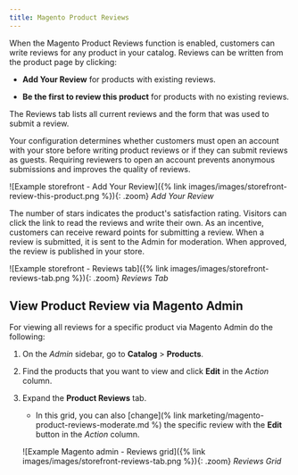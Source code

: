 ```yaml
---
title: Magento Product Reviews
---
```


When the Magento Product Reviews function is enabled, customers can write reviews for any product in your catalog. Reviews can be written from the product page by clicking:

- **Add Your Review** for products with existing reviews.

- **Be the first to review this product** for products with no existing reviews.

The Reviews tab lists all current reviews and the form that was used to submit a review.

Your configuration determines whether customers must open an account with your store before writing product reviews or if they can submit reviews as guests. Requiring reviewers to open an account prevents anonymous submissions and improves the quality of reviews.

![Example storefront - Add Your Review]({% link images/images/storefront-review-this-product.png %}){: .zoom}
_Add Your Review_

The number of stars indicates the product's satisfaction rating. Visitors can click the link to read the reviews and write their own. As an incentive, customers can receive reward points for submitting a review. When a review is submitted, it is sent to the Admin for moderation. When approved, the review is published in your store.

![Example storefront - Reviews tab]({% link images/images/storefront-reviews-tab.png %}){: .zoom}
_Reviews Tab_

## View Product Review via Magento Admin

For viewing all reviews for a specific product via Magento Admin do the following:

1. On the _Admin_ sidebar, go to **Catalog** > **Products**.

1. Find the products that you want to view and click **Edit** in the _Action_ column.

1. Expand the **Product Reviews** tab.

   - In this grid, you can also [change](% link marketing/magento-product-reviews-moderate.md %) the specific review with the **Edit** button in the _Action_ column.

    ![Example Magento admin - Reviews grid]({% link images/images/storefront-reviews-tab.png %}){: .zoom}
    _Reviews Grid_